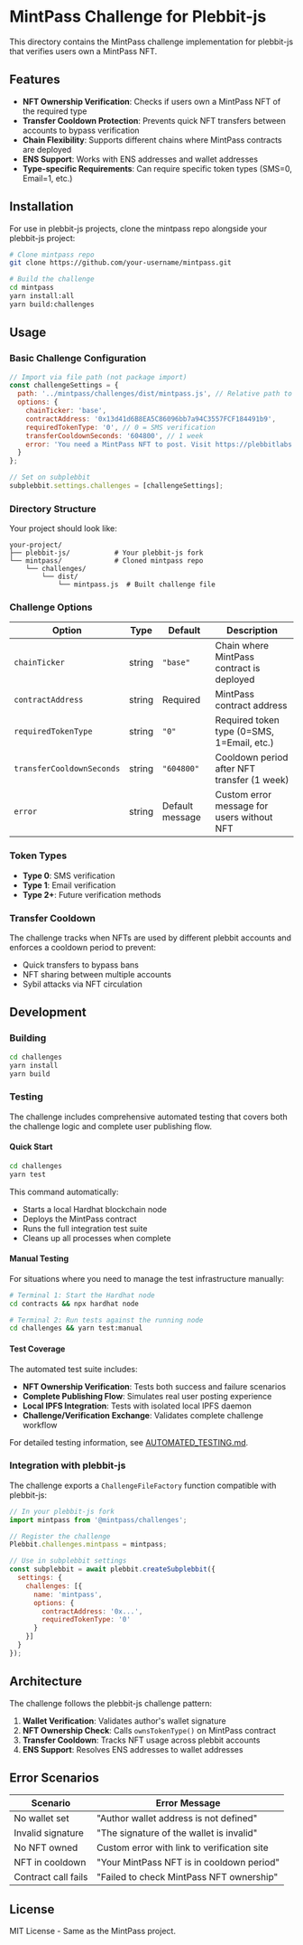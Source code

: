 # MintPass Challenge for Plebbit-js

This directory contains the MintPass challenge implementation for plebbit-js that verifies users own a MintPass NFT.

## Features

- **NFT Ownership Verification**: Checks if users own a MintPass NFT of the required type
- **Transfer Cooldown Protection**: Prevents quick NFT transfers between accounts to bypass verification
- **Chain Flexibility**: Supports different chains where MintPass contracts are deployed
- **ENS Support**: Works with ENS addresses and wallet addresses
- **Type-specific Requirements**: Can require specific token types (SMS=0, Email=1, etc.)

## Installation

For use in plebbit-js projects, clone the mintpass repo alongside your plebbit-js project:

```bash
# Clone mintpass repo 
git clone https://github.com/your-username/mintpass.git

# Build the challenge
cd mintpass
yarn install:all
yarn build:challenges
```

## Usage

### Basic Challenge Configuration

```javascript
// Import via file path (not package import)
const challengeSettings = {
  path: '../mintpass/challenges/dist/mintpass.js', // Relative path to built challenge
  options: {
    chainTicker: 'base',
    contractAddress: '0x13d41d6B8EA5C86096bb7a94C3557FCF184491b9',
    requiredTokenType: '0', // 0 = SMS verification
    transferCooldownSeconds: '604800', // 1 week
    error: 'You need a MintPass NFT to post. Visit https://plebbitlabs.com/mintpass/request/{authorAddress}'
  }
};

// Set on subplebbit
subplebbit.settings.challenges = [challengeSettings];
```

### Directory Structure

Your project should look like:
```
your-project/
├── plebbit-js/           # Your plebbit-js fork
└── mintpass/             # Cloned mintpass repo
    └── challenges/
        └── dist/
            └── mintpass.js  # Built challenge file
```

### Challenge Options

| Option | Type | Default | Description |
|--------|------|---------|-------------|
| `chainTicker` | string | `"base"` | Chain where MintPass contract is deployed |
| `contractAddress` | string | Required | MintPass contract address |
| `requiredTokenType` | string | `"0"` | Required token type (0=SMS, 1=Email, etc.) |
| `transferCooldownSeconds` | string | `"604800"` | Cooldown period after NFT transfer (1 week) |
| `error` | string | Default message | Custom error message for users without NFT |

### Token Types

- **Type 0**: SMS verification
- **Type 1**: Email verification  
- **Type 2+**: Future verification methods

### Transfer Cooldown

The challenge tracks when NFTs are used by different plebbit accounts and enforces a cooldown period to prevent:
- Quick transfers to bypass bans
- NFT sharing between multiple accounts
- Sybil attacks via NFT circulation

## Development

### Building

```bash
cd challenges
yarn install
yarn build
```

### Testing

The challenge includes comprehensive automated testing that covers both the challenge logic and complete user publishing flow.

#### Quick Start
```bash
cd challenges
yarn test
```

This command automatically:
- Starts a local Hardhat blockchain node
- Deploys the MintPass contract
- Runs the full integration test suite
- Cleans up all processes when complete

#### Manual Testing
For situations where you need to manage the test infrastructure manually:

```bash
# Terminal 1: Start the Hardhat node
cd contracts && npx hardhat node

# Terminal 2: Run tests against the running node
cd challenges && yarn test:manual
```

#### Test Coverage
The automated test suite includes:
- **NFT Ownership Verification**: Tests both success and failure scenarios
- **Complete Publishing Flow**: Simulates real user posting experience
- **Local IPFS Integration**: Tests with isolated local IPFS daemon
- **Challenge/Verification Exchange**: Validates complete challenge workflow

For detailed testing information, see [AUTOMATED_TESTING.md](AUTOMATED_TESTING.md).

### Integration with plebbit-js

The challenge exports a `ChallengeFileFactory` function compatible with plebbit-js:

```javascript
// In your plebbit-js fork
import mintpass from '@mintpass/challenges';

// Register the challenge
Plebbit.challenges.mintpass = mintpass;

// Use in subplebbit settings
const subplebbit = await plebbit.createSubplebbit({
  settings: {
    challenges: [{
      name: 'mintpass',
      options: {
        contractAddress: '0x...',
        requiredTokenType: '0'
      }
    }]
  }
});
```

## Architecture

The challenge follows the plebbit-js challenge pattern:

1. **Wallet Verification**: Validates author's wallet signature
2. **NFT Ownership Check**: Calls `ownsTokenType()` on MintPass contract
3. **Transfer Cooldown**: Tracks NFT usage across plebbit accounts
4. **ENS Support**: Resolves ENS addresses to wallet addresses

## Error Scenarios

| Scenario | Error Message |
|----------|---------------|
| No wallet set | "Author wallet address is not defined" |
| Invalid signature | "The signature of the wallet is invalid" |
| No NFT owned | Custom error with link to verification site |
| NFT in cooldown | "Your MintPass NFT is in cooldown period" |
| Contract call fails | "Failed to check MintPass NFT ownership" |

## License

MIT License - Same as the MintPass project. 